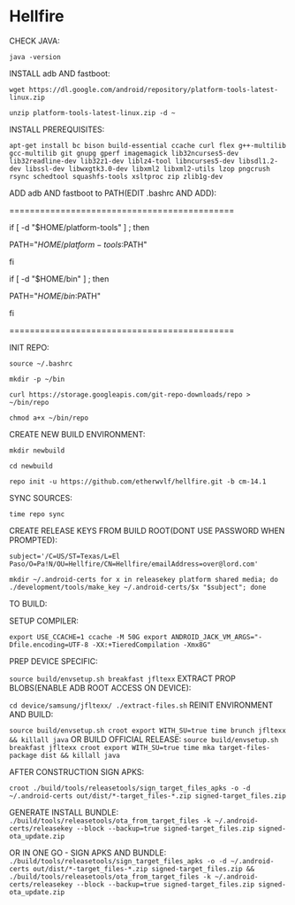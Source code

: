 Hellfire
===========


CHECK JAVA:

`java -version`

INSTALL adb AND fastboot:

`wget https://dl.google.com/android/repository/platform-tools-latest-linux.zip`

`unzip platform-tools-latest-linux.zip -d ~`

INSTALL PREREQUISITES:

`apt-get install bc bison build-essential ccache curl flex g++-multilib gcc-multilib git gnupg gperf imagemagick lib32ncurses5-dev lib32readline-dev lib32z1-dev liblz4-tool libncurses5-dev libsdl1.2-dev libssl-dev libwxgtk3.0-dev libxml2 libxml2-utils lzop pngcrush rsync schedtool squashfs-tools xsltproc zip zlib1g-dev`

ADD adb AND fastboot to PATH(EDIT .bashrc AND ADD):

============================================

if [ -d "$HOME/platform-tools" ] ; then

PATH="$HOME/platform-tools:$PATH"

fi

if [ -d "$HOME/bin" ] ; then

PATH="$HOME/bin:$PATH"   

fi

============================================

INIT REPO:

`source ~/.bashrc`

`mkdir -p ~/bin`

`curl https://storage.googleapis.com/git-repo-downloads/repo > ~/bin/repo`

`chmod a+x ~/bin/repo`

CREATE NEW BUILD ENVIRONMENT:

`mkdir newbuild`

`cd newbuild`

`repo init -u https://github.com/etherwvlf/hellfire.git -b cm-14.1`

SYNC SOURCES:

`time repo sync`

CREATE RELEASE KEYS FROM BUILD ROOT(DONT USE PASSWORD WHEN PROMPTED):

`subject='/C=US/ST=Texas/L=El Paso/O=Pa!N/OU=Hellfire/CN=Hellfire/emailAddress=over@lord.com'`

`
mkdir ~/.android-certs
for x in releasekey platform shared media; do ./development/tools/make_key ~/.android-certs/$x "$subject"; done
`

TO BUILD:

SETUP COMPILER:

`
export USE_CCACHE=1
ccache -M 50G
export ANDROID_JACK_VM_ARGS="-Dfile.encoding=UTF-8 -XX:+TieredCompilation -Xmx8G"
`

PREP DEVICE SPECIFIC:

`
source build/envsetup.sh
breakfast jfltexx
`
EXTRACT PROP BLOBS(ENABLE ADB ROOT ACCESS ON DEVICE):

`
cd device/samsung/jfltexx/
./extract-files.sh
`
REINIT ENVIRONMENT AND BUILD:

`
source build/envsetup.sh
croot
export WITH_SU=true
time brunch jfltexx && killall java
`
OR BUILD OFFICIAL RELEASE:
`
source build/envsetup.sh
breakfast jfltexx
croot
export WITH_SU=true
time mka target-files-package dist && killall java
`

AFTER CONSTRUCTION SIGN APKS: 

`
croot
./build/tools/releasetools/sign_target_files_apks -o -d ~/.android-certs out/dist/*-target_files-*.zip signed-target_files.zip
`

GENERATE INSTALL BUNDLE:
`
./build/tools/releasetools/ota_from_target_files -k ~/.android-certs/releasekey --block --backup=true signed-target_files.zip signed-ota_update.zip
`

OR IN ONE GO - SIGN APKS AND BUNDLE:
`
./build/tools/releasetools/sign_target_files_apks -o -d ~/.android-certs out/dist/*-target_files-*.zip signed-target_files.zip && ./build/tools/releasetools/ota_from_target_files -k ~/.android-certs/releasekey --block --backup=true signed-target_files.zip signed-ota_update.zip
`
